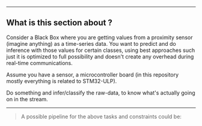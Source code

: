 ----------------------------
What is this section about ?
---------------------------

Consider a Black Box where you are getting values from a proximity sensor (imagine anything) as a time-series data. You want to predict and do inference with those values for certain classes, using best approaches such just it is optimized to full possibility and doesn't create any overhead during real-time communications.

Assume you have a sensor, a microcontroller board (in this repository mostly everything is related to STM32-ULP).

Do something and infer/classify the raw-data, to know what's actually going on in the stream.

---------------------------

> A possible pipeline for the above tasks and constraints could be: